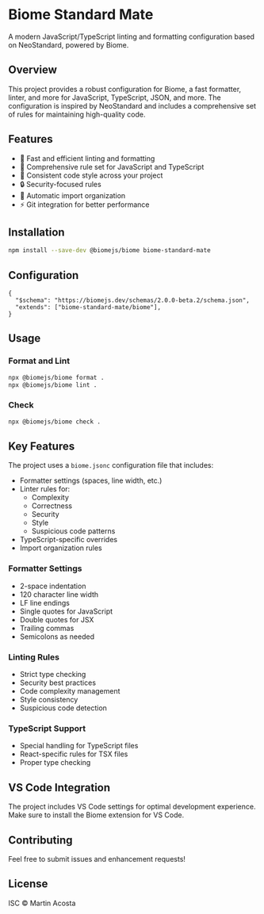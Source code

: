 # Biome Standard Mate

A modern JavaScript/TypeScript linting and formatting configuration based on NeoStandard, powered by Biome.

## Overview

This project provides a robust configuration for Biome, a fast formatter, linter, and more for JavaScript, TypeScript, JSON, and more. The configuration is inspired by NeoStandard and includes a comprehensive set of rules for maintaining high-quality code.

## Features

- 🚀 Fast and efficient linting and formatting
- 📝 Comprehensive rule set for JavaScript and TypeScript
- 🎨 Consistent code style across your project
- 🔒 Security-focused rules
- 🧹 Automatic import organization
- ⚡️ Git integration for better performance

## Installation

```bash
npm install --save-dev @biomejs/biome biome-standard-mate
```

## Configuration

```jsonc
{
  "$schema": "https://biomejs.dev/schemas/2.0.0-beta.2/schema.json",
  "extends": ["biome-standard-mate/biome"],
}
```

## Usage

### Format and Lint

```bash
npx @biomejs/biome format .
npx @biomejs/biome lint .
```

### Check

```bash
npx @biomejs/biome check .
```

## Key Features

The project uses a `biome.jsonc` configuration file that includes:

- Formatter settings (spaces, line width, etc.)
- Linter rules for:
  - Complexity
  - Correctness
  - Security
  - Style
  - Suspicious code patterns
- TypeScript-specific overrides
- Import organization rules

### Formatter Settings
- 2-space indentation
- 120 character line width
- LF line endings
- Single quotes for JavaScript
- Double quotes for JSX
- Trailing commas
- Semicolons as needed

### Linting Rules
- Strict type checking
- Security best practices
- Code complexity management
- Style consistency
- Suspicious code detection

### TypeScript Support
- Special handling for TypeScript files
- React-specific rules for TSX files
- Proper type checking

## VS Code Integration

The project includes VS Code settings for optimal development experience. Make sure to install the Biome extension for VS Code.

## Contributing

Feel free to submit issues and enhancement requests!

## License

ISC © Martin Acosta